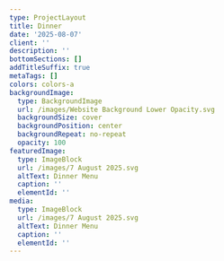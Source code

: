 ```yaml
---
type: ProjectLayout
title: Dinner
date: '2025-08-07'
client: ''
description: ''
bottomSections: []
addTitleSuffix: true
metaTags: []
colors: colors-a
backgroundImage:
  type: BackgroundImage
  url: /images/Website Background Lower Opacity.svg
  backgroundSize: cover
  backgroundPosition: center
  backgroundRepeat: no-repeat
  opacity: 100
featuredImage:
  type: ImageBlock
  url: /images/7 August 2025.svg
  altText: Dinner Menu
  caption: ''
  elementId: ''
media:
  type: ImageBlock
  url: /images/7 August 2025.svg
  altText: Dinner Menu
  caption: ''
  elementId: ''
---
```


